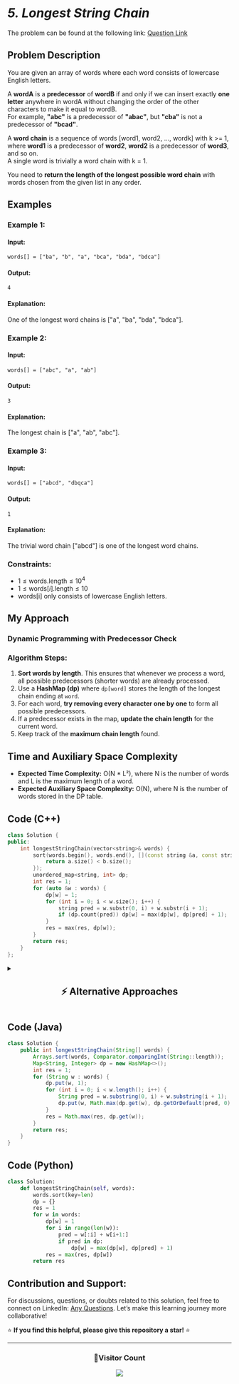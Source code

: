 # _5. Longest String Chain_

The problem can be found at the following link: [Question Link](https://www.geeksforgeeks.org/problems/longest-string-chain/1)

## **Problem Description**

You are given an array of words where each word consists of lowercase English letters.

A **wordA** is a **predecessor** of **wordB** if and only if we can insert exactly **one letter** anywhere in wordA without changing the order of the other characters to make it equal to wordB.  
For example, **"abc"** is a predecessor of **"abac"**, but **"cba"** is not a predecessor of **"bcad"**.

A **word chain** is a sequence of words [word1, word2, ..., wordk] with k >= 1, where **word1** is a predecessor of **word2**, **word2** is a predecessor of **word3**, and so on.  
A single word is trivially a word chain with k = 1.

You need to **return the length of the longest possible word chain** with words chosen from the given list in any order.

## **Examples**

### **Example 1:**

#### **Input:**

```
words[] = ["ba", "b", "a", "bca", "bda", "bdca"]
```

#### **Output:**

```
4
```

#### **Explanation:**

One of the longest word chains is ["a", "ba", "bda", "bdca"].

### **Example 2:**

#### **Input:**

```
words[] = ["abc", "a", "ab"]
```

#### **Output:**

```
3
```

#### **Explanation:**

The longest chain is ["a", "ab", "abc"].

### **Example 3:**

#### **Input:**

```
words[] = ["abcd", "dbqca"]
```

#### **Output:**

```
1
```

#### **Explanation:**

The trivial word chain ["abcd"] is one of the longest word chains.

### **Constraints:**

- $1 \leq \text{words.length} \leq 10^4$
- $1 \leq \text{words}[i].\text{length} \leq 10$
- words[i] only consists of lowercase English letters.

## **My Approach**

### **Dynamic Programming with Predecessor Check**

### **Algorithm Steps:**

1. **Sort words by length**. This ensures that whenever we process a word, all possible predecessors (shorter words) are already processed.
2. Use a **HashMap (dp)** where `dp[word]` stores the length of the longest chain ending at `word`.
3. For each word, **try removing every character one by one** to form all possible predecessors.
4. If a predecessor exists in the map, **update the chain length** for the current word.
5. Keep track of the **maximum chain length** found.

## **Time and Auxiliary Space Complexity**

- **Expected Time Complexity:** O(N \* L²), where N is the number of words and L is the maximum length of a word.
- **Expected Auxiliary Space Complexity:** O(N), where N is the number of words stored in the DP table.

## **Code (C++)**

```cpp
class Solution {
public:
    int longestStringChain(vector<string>& words) {
        sort(words.begin(), words.end(), [](const string &a, const string &b) {
            return a.size() < b.size();
        });
        unordered_map<string, int> dp;
        int res = 1;
        for (auto &w : words) {
            dp[w] = 1;
            for (int i = 0; i < w.size(); i++) {
                string pred = w.substr(0, i) + w.substr(i + 1);
                if (dp.count(pred)) dp[w] = max(dp[w], dp[pred] + 1);
            }
            res = max(res, dp[w]);
        }
        return res;
    }
};
```

<details>
<summary><h2 align="center">⚡ Alternative Approaches</h2></summary>

## **2️⃣ Dynamic Programming (State Compression)**

### **Algorithm Steps:**

- Use a hashmap `dp` where `dp[word]` stores the length of the longest chain ending at `word`.
- Sort words by length.
- For each word, try removing every character one by one to check all possible predecessors.
- If a predecessor exists, update `dp[word]` as `dp[pred] + 1`.

```cpp
class Solution {
public:
    int longestStringChain(vector<string>& words) {
        unordered_map<string, int> dp;
        int res = 1;
        for (auto &w : words) dp[w] = 1;
        sort(words.begin(), words.end(), [](string &a, string &b) { return a.size() < b.size(); });
        for (auto &w : words)
            for (int i = 0; i < w.size(); i++)
                res = max(res, dp[w] = max(dp[w], dp[w.substr(0, i) + w.substr(i + 1)] + 1));
        return res;
    }
};
```

## 📊 **Comparison of Approaches**

| **Approach**          | ⏱️ **Time Complexity** | 🗂️ **Space Complexity** | ✅ **Pros**           | ⚠️ **Cons**             |
| --------------------- | ---------------------- | ----------------------- | --------------------- | ----------------------- |
| **Sorting + HashMap** | **🟡 O(N \* L²)**      | **🟡 O(N)**             | Simple & Fast         | Needs sorting           |
| **State Compression** | **🟡 O(N \* L²)**      | **🟡 O(N)**             | Slightly more compact | Slightly harder to read |

## 🔔 **Best Choice**

- ✅ Use **Standard DP with HashMap** for readability and clarity.
- ✅ Use **State Compression version** for cleaner, more concise code if you're comfortable with the logic.

</details>

## **Code (Java)**

```java
class Solution {
    public int longestStringChain(String[] words) {
        Arrays.sort(words, Comparator.comparingInt(String::length));
        Map<String, Integer> dp = new HashMap<>();
        int res = 1;
        for (String w : words) {
            dp.put(w, 1);
            for (int i = 0; i < w.length(); i++) {
                String pred = w.substring(0, i) + w.substring(i + 1);
                dp.put(w, Math.max(dp.get(w), dp.getOrDefault(pred, 0) + 1));
            }
            res = Math.max(res, dp.get(w));
        }
        return res;
    }
}
```

## **Code (Python)**

```python
class Solution:
    def longestStringChain(self, words):
        words.sort(key=len)
        dp = {}
        res = 1
        for w in words:
            dp[w] = 1
            for i in range(len(w)):
                pred = w[:i] + w[i+1:]
                if pred in dp:
                    dp[w] = max(dp[w], dp[pred] + 1)
            res = max(res, dp[w])
        return res
```

## **Contribution and Support:**

For discussions, questions, or doubts related to this solution, feel free to connect on LinkedIn: [Any Questions](https://www.linkedin.com/in/patel-hetkumar-sandipbhai-8b110525a/). Let’s make this learning journey more collaborative!

⭐ **If you find this helpful, please give this repository a star!** ⭐

---

<div align="center">
  <h3><b>📍Visitor Count</b></h3>
</div>

<p align="center">
  <img src="https://profile-counter.glitch.me/Hunterdii/count.svg" />
</p>
